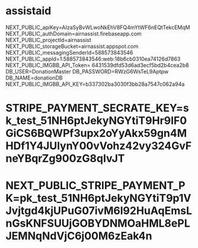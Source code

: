 # assistaid

NEXT_PUBLIC_apiKey=AIzaSyBvWLwoNkEhV8FQ4mYtWF6nEQtTekcEMqM
NEXT_PUBLIC_authDomain=airnassist.firebaseapp.com
NEXT_PUBLIC_projectId=airnassist
NEXT_PUBLIC_storageBucket=airnassist.appspot.com
NEXT_PUBLIC_messagingSenderId=588573843546
NEXT_PUBLIC_appId=1:588573843546:web:18b6cb0310ea74126d7863
NEXT_PUBLIC_IMGBB_API_Token= 6431539dfd53d6ad3ecf5bd2b4cea2b8
DB_USER=DonationMaster
DB_PASSWORD=RWzG6WsTeL9Aptpw
DB_NAME=donationDB
NEXT_PUBLIC_IMGBB_API_KEY=b337302ba3030f3bb28a7547c062a94a
# STRIPE_PAYMENT_SECRATE_KEY=sk_test_51NH6ptJekyNGYtiT9Hr9IF0GiCS6BQWPf3upx2oYyAkx59gn4MHDf1Y4JUlynY00vVohz42vy324GvFneYBqrZg900zG8qIvJT
# NEXT_PUBLIC_STRIPE_PAYMENT_PK=pk_test_51NH6ptJekyNGYtiT9p1VJvjtgd4kjUPuG07ivM6l92HuAqEmsLnGsKNFSUUjGOBYDNMOaHML8ePLJEMNqNdVjC6j00M6zEak4n